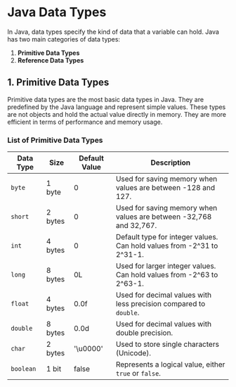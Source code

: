# Java Data Types

In Java, data types specify the kind of data that a variable can hold. Java has two main categories of data types:

1. **Primitive Data Types**
2. **Reference Data Types**

## 1. Primitive Data Types

Primitive data types are the most basic data types in Java. They are predefined by the Java language and represent simple values. These types are not objects and hold the actual value directly in memory. They are more efficient in terms of performance and memory usage.

### List of Primitive Data Types

| **Data Type** | **Size**  | **Default Value** | **Description** |
|---------------|-----------|-------------------|-----------------|
| `byte`        | 1 byte    | 0                 | Used for saving memory when values are between -128 and 127. |
| `short`       | 2 bytes   | 0                 | Used for saving memory when values are between -32,768 and 32,767. |
| `int`         | 4 bytes   | 0                 | Default type for integer values. Can hold values from -2^31 to 2^31-1. |
| `long`        | 8 bytes   | 0L                | Used for larger integer values. Can hold values from -2^63 to 2^63-1. |
| `float`       | 4 bytes   | 0.0f              | Used for decimal values with less precision compared to `double`. |
| `double`      | 8 bytes   | 0.0d              | Used for decimal values with double precision. |
| `char`        | 2 bytes   | '\u0000'          | Used to store single characters (Unicode). |
| `boolean`     | 1 bit     | false             | Represents a logical value, either `true` or `false`. |